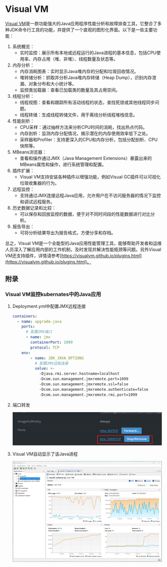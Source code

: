 # Visual VM
[Visual VM](https://visualvm.github.io/documentation.html)是一款功能强大的Java应用程序性能分析和故障排查工具，它整合了多种JDK命令行工具的功能，并提供了一个直观的图形化界面。以下是一些主要功能：
1. 系统概览：
    - 实时监控：展示所有本地或远程运行的Java进程的基本信息，包括CPU使用率、内存占用（堆、非堆）、线程数量及状态等。 
2. 内存分析：
   - 内存消耗图表：实时显示Java堆内存的分配和垃圾回收情况。
   - 堆转储分析：抓取并分析Java堆内存转储（Heap Dump），识别内存泄漏、对象分布和大小统计等。
   - 监控类加载器：查看已加载类的数量及其占用空间。
3. 线程分析：
   - 线程视图：查看和跟踪所有活动线程的状态，查找死锁或其他线程同步问题。
   - 线程转储：生成线程转储文件，用于离线分析线程堆栈信息。
4. 性能剖析：
   - CPU采样：通过抽样方法来分析CPU时间的消耗，找出热点代码。
   - 内存剖析：监测内存分配情况，揭示潜在的内存使用效率低下之处。
   - 采样器和Profiler：支持更深入的CPU和内存分析，包括分配剖析、CPU快照等。
5. MBeans浏览器：
   - 查看和操作通过JMX（Java Management Extensions）暴露出来的MBeans属性和操作，进行系统管理和配置。
6. 插件扩展：
   - Visual VM支持安装各种插件以增强功能，例如Visual GC插件可以可视化垃圾收集器的行为。
7. 远程监控：
   - 支持通过JMX连接远程Java应用，允许用户在不访问服务器的情况下监控和调试远程服务。
8. 历史数据记录和比较：
   - 可以保存和回放监控的数据，便于对不同时间段的性能数据进行对比分析。
9. 报告导出：
   - 可将分析结果导出为报告格式，方便分享和存档。

总之，Visual VM是一个全能型的Java应用性能管理工具，能够帮助开发者和运维人员深入了解应用内部的工作机制，及时发现并解决性能瓶颈等问题。另外Visual VM还支持插件，详情请参考[https://visualvm.github.io/plugins.html](https://visualvm.github.io/plugins.html)。


## 附录
### Visual VM监控kubernates中的Java应用
1. Deployment.yml中配置JMX远程连接
   ```yaml
   containers:
     - name: upgrade-java
       ports:
         # 配置JMX端口
         - name: jmx
           containerPort: 1099
           protocol: TCP
       env:
           - name: JDK_JAVA_OPTIONS
             # 配置JMX远程连接
             value: >-
               -Djava.rmi.server.hostname=localhost
               -Dcom.sun.management.jmxremote.port=1099
               -Dcom.sun.management.jmxremote.ssl=false
               -Dcom.sun.management.jmxremote.authenticate=false
               -Dcom.sun.management.jmxremote.rmi.port=1099
   ```
2. 端口转发

   ![kube-port-forward-lens.png](assets/kube-port-forward-lens.png)
3. Visual VM自动显示了该Java进程

   ![kube-visual-vm.png](assets/kube-visual-vm.png)